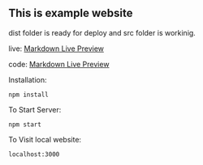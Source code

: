 ## This is example website

dist folder is ready for deploy and src folder is workinig.

live: [Markdown Live Preview](https://markdownlivepreview.com/)

code: [Markdown Live Preview](https://markdownlivepreview.com/)

Installation:
```
npm install
```
To Start Server:
```
npm start
```
To Visit local website:
```
localhost:3000
```